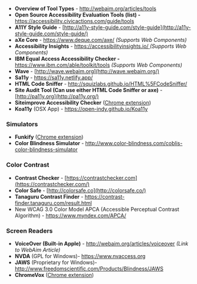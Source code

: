 * **Overview of Tool Types** \- <http://webaim.org/articles/tools>
* **Open Source Accessibility Evaluation Tools (list) -** <https://accessibility.civicactions.com/guide/tools>
* **A11Y Style Guide** \- [http://a11y-style-guide.com/style-guide](http://a11y-style-guide.com/style-guide/)
* **aXe Core** \- <https://www.deque.com/axe/> _(Supports Web Components)_
* **Accessibility Insights** \- <https://accessibilityinsights.io/ >_(Supports Web Components)_
* **IBM Equal Access Accessibility Checker -** <https://www.ibm.com/able/toolkit/tools> _(Supports Web Components)_
* **Wave** \- [http://wave.webaim.org](http://wave.webaim.org/)
* **Sa11y** \- <https://sa11y.netlify.app/>
* **HTML Code Sniffer** \- <http://squizlabs.github.io/HTML%5FCodeSniffer/>
* **Site Audit Tool (Can use either HTML Code Sniffer or axe)** \- [http://pa11y.org](http://pa11y.org/)
* **Siteimprove Accessibility Checker** ([Chrome extension](https://chrome.google.com/webstore/detail/siteimprove-accessibility/efcfolpjihicnikpmhnmphjhhpiclljc))
* **Koa11y** (OSX App) - <https://open-indy.github.io/Koa11y>

### Simulators

* **Funkify** ([Chrome extension](https://chrome.google.com/webstore/detail/funkify-disability-simula/ojcijjdchelkddboickefhnbdpeajdjg))
* **Color Blindness Simulator** \- <http://www.color-blindness.com/coblis-color-blindness-simulator>

### Color Contrast

* **Contrast Checker** \- [https://contrastchecker.com](https://contrastchecker.com/)
* **Color Safe** \- [http://colorsafe.co](http://colorsafe.co/)
* **Tanaguru Contrast Finder** \- <https://contrast-finder.tanaguru.com/result.html>
* New WCAG 3.0 Color Model APCA (Accessible Perceptual Contrast Algorithm) - <https://www.myndex.com/APCA/>

### Screen Readers

* **VoiceOver (**Built-in Apple**)** \- <http://webaim.org/articles/voiceover> _(Link to WebAim Article)_
* **NVDA** (GPL for Windows)\- <https://www.nvaccess.org>
* **JAWS** (Proprietary for Windows)\-<http://www.freedomscientific.com/Products/Blindness/JAWS>
* **ChromeVox** ([Chrome extension](https://chrome.google.com/webstore/detail/chromevox/kgejglhpjiefppelpmljglcjbhoiplfn?hl=en))